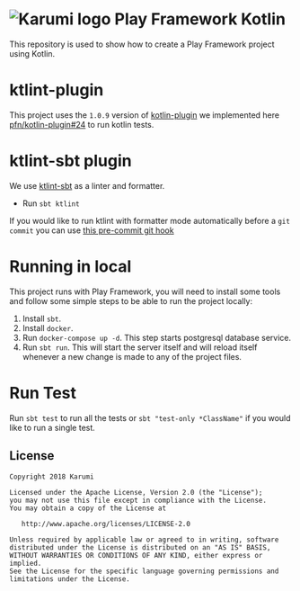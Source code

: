 # ![Karumi logo][karumilogo] Play Framework Kotlin

This repository is used to show how to create a Play Framework project using Kotlin.

ktlint-plugin
=================
This project uses the `1.0.9` version of [kotlin-plugin][ktlint-plugin] we implemented here [pfn/kotlin-plugin#24](https://github.com/pfn/kotlin-plugin/pull/24) to run kotlin tests. 

ktlint-sbt plugin
====================
We use [ktlint-sbt](https://github.com/Karumi/ktlint-sbt) as a linter and formatter.

* Run `sbt ktlint` 

If you would like to run ktlint with formatter mode automatically before a `git commit` you can use [this pre-commit git hook](https://gist.github.com/tonilopezmr/88f651827a924993a6692b3bde2ca755) 

Running in local
================
This project runs with Play Framework, you will need to install some tools and follow some simple steps to be able to run the project locally:

1. Install `sbt`.
2. Install `docker`.
3. Run `docker-compose up -d`. This step starts postgresql database service.
4. Run `sbt run`. This will start the server itself and will reload itself whenever a new change is made to any of the project files.

Run Test
========
Run `sbt test` to run all the tests or `sbt "test-only *ClassName"` if you would like to run a single test.

License
-------

    Copyright 2018 Karumi

    Licensed under the Apache License, Version 2.0 (the "License");
    you may not use this file except in compliance with the License.
    You may obtain a copy of the License at

       http://www.apache.org/licenses/LICENSE-2.0

    Unless required by applicable law or agreed to in writing, software
    distributed under the License is distributed on an "AS IS" BASIS,
    WITHOUT WARRANTIES OR CONDITIONS OF ANY KIND, either express or implied.
    See the License for the specific language governing permissions and
    limitations under the License.

[karumilogo]: https://cloud.githubusercontent.com/assets/858090/11626547/e5a1dc66-9ce3-11e5-908d-537e07e82090.png
[ktlint-plugin]: https://github.com/pfn/kotlin-plugin
